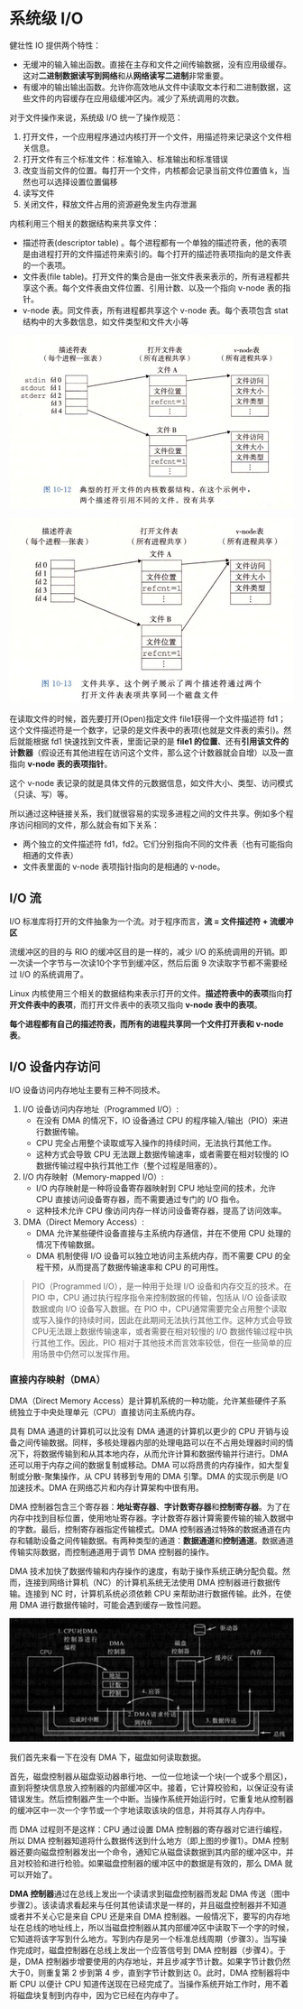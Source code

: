# 系统级 I/O

健壮性 IO 提供两个特性：

- 无缓冲的输入输出函数。直接在主存和文件之间传输数据，没有应用级缓存。这对**二进制数据读写到网络**和从**网络读写二进制**非常重要。
- 有缓冲的输出输出函数。允许你高效地从文件中读取文本行和二进制数据，这些文件的内容缓存在应用级缓冲区内。减少了系统调用的次数。

对于文件操作来说，系统级 I/O 统一了操作规范：

1. 打开文件，一个应用程序通过内核打开一个文件，用描述符来记录这个文件相关信息。
2. 打开文件有三个标准文件：标准输入、标准输出和标准错误
3. 改变当前文件的位置。每打开一个文件，内核都会记录当前文件位置值 k，当然也可以选择设置位置偏移
4. 读写文件
5. 关闭文件，释放文件占用的资源避免发生内存泄漏

内核利用三个相关的数据结构来共享文件：

- 描述符表(descriptor table) 。每个进程都有一个单独的描述符表，他的表项是由进程打开的文件描述符来索引的。每个打开的描述符表项指向的是文件表的一个表项。
- 文件表(file table)。打开文件的集合是由一张文件表来表示的，所有进程都共享这个表。每个文件表由文件位置、引用计数、以及一个指向 v-node 表的指针。
- v-node 表。同文件表，所有进程都共享这个 v-node 表。每个表项包含 stat 结构中的大多数信息，如文件类型和文件大小等

![](asserts/1605239661.png)

![](asserts/1605239715.jpg)

在读取文件的时候，首先要打开(Open)指定文件 file1获得一个文件描述符 fd1；这个文件描述符是一个数字，记录的是文件表中的表项(也就是文件表的索引)。然后就能根据 fd1 快速找到文件表，里面记录的是 **file1 的位置**、还有**引用该文件的计数器**（假设还有其他进程在访问这个文件，那么这个计数器就会自增）以及一直指向 **v-node 表的表项指针**。

这个 v-node 表记录的就是具体文件的元数据信息，如文件大小、类型、访问模式（只读、写）等。

所以通过这种链接关系，我们就很容易的实现多进程之间的文件共享。例如多个程序访问相同的文件，那么就会有如下关系：

- 两个独立的文件描述符 fd1，fd2。它们分别指向不同的文件表（也有可能指向相通的文件表）
- 文件表里面的 v-node 表项指针指向的是相通的 v-node。

## I/O 流

I/O 标准库将打开的文件抽象为一个流。对于程序而言，**流 = 文件描述符 + 流缓冲区**

流缓冲区的目的与 RIO 的缓冲区目的是一样的，减少 I/O 的系统调用的开销。即一次读一个字节与一次读10个字节到缓冲区，然后后面 9 次读取字节都不需要经过 I/O 的系统调用了。

Linux 内核使用三个相关的数据结构来表示打开的文件。**描述符表中的表项**指向**打开文件表中的表项**，而打开文件表中的表项又指向 **v-node 表中的表项**。

**每个进程都有自己的描述符表，而所有的进程共享同一个文件打开表和 v-node 表**。

## I/O 设备内存访问

I/O 设备访问内存地址主要有三种不同技术。

1. I/O 设备访问内存地址（Programmed I/O）:
   - 在没有 DMA 的情况下，IO 设备通过 CPU 的程序输入/输出（PIO）来进行数据传输。
   - CPU 完全占用整个读取或写入操作的持续时间，无法执行其他工作。
   - 这种方式会导致 CPU 无法跟上数据传输速率，或者需要在相对较慢的 IO 数据传输过程中执行其他工作（整个过程是阻塞的）。
2. I/O 内存映射（Memory-mapped I/O）:
   - I/O 内存映射是一种将设备寄存器映射到 CPU 地址空间的技术，允许 CPU 直接访问设备寄存器，而不需要通过专门的 I/O 指令。
   - 这种技术允许 CPU 像访问内存一样访问设备寄存器，提高了访问效率。
3. DMA（Direct Memory Access）:
   - DMA 允许某些硬件设备直接与主系统内存通信，并在不使用 CPU 处理的情况下传输数据。
   - DMA 机制使得 I/O 设备可以独立地访问主系统内存，而不需要 CPU 的全程干预，从而提高了数据传输速率和 CPU 的可用性。

> PIO（Programmed I/O），是一种用于处理 I/O 设备和内存交互的技术。在 PIO 中，CPU 通过执行程序指令来控制数据的传输，包括从 I/O 设备读取数据或向 I/O 设备写入数据。在 PIO 中，CPU通常需要完全占用整个读取或写入操作的持续时间，因此在此期间无法执行其他工作。这种方式会导致CPU无法跟上数据传输速率，或者需要在相对较慢的 I/O 数据传输过程中执行其他工作。因此，PIO 相对于其他技术而言效率较低，但在一些简单的应用场景中仍然可以发挥作用。

### 直接内存映射（DMA）

DMA（Direct Memory Access）是计算机系统的一种功能，允许某些硬件子系统独立于中央处理单元（CPU）直接访问主系统内存。

具有 DMA 通道的计算机可以比没有 DMA 通道的计算机以更少的 CPU 开销与设备之间传输数据。同样，多核处理器内部的处理电路可以在不占用处理器时间的情况下，将数据传输到和从其本地内存，从而允许计算和数据传输并行进行。DMA 还可以用于内存之间的数据复制或移动。DMA 可以将昂贵的内存操作，如大型复制或分散-聚集操作，从 CPU 转移到专用的 DMA 引擎。DMA 的实现示例是 I/O 加速技术。DMA 在网络芯片和内存计算架构中很有用。

DMA 控制器包含三个寄存器：**地址寄存器**、**字计数寄存器**和**控制寄存器**。为了在内存中找到目标位置，使用地址寄存器。字计数寄存器计算需要传输的输入数据中的字数。最后，控制寄存器指定传输模式。DMA 控制器通过特殊的数据通道在内存和辅助设备之间传输数据。有两种类型的通道：**数据通道**和**控制通道**。数据通道传输实际数据，而控制通道用于调节 DMA 控制器的操作。

DMA 技术加快了数据传输和内存操作的速度，有助于操作系统正确分配负载。然而，连接到网络计算机（NC）的计算机系统无法使用 DMA 控制器进行数据传输。连接到 NC 时，计算机系统必须依赖 CPU 来帮助进行数据传输。此外，在使用 DMA 进行数据传输时，可能会遇到缓存一致性问题。

![](./asserts/14.png)

我们首先来看一下在没有 DMA 下，磁盘如何读取数据。

首先，磁盘控制器从磁盘驱动器串行地、一位一位地读一个块(一个或多个扇区)，直到将整块信息放入控制器的内部缓冲区中。接着，它计算校验和，以保证没有读错误发生。然后控制器产生一个中断。当操作系统开始运行时，它重复地从控制器的缓冲区中一次一个字节或一个字地读取该块的信息，并将其存人内存中。

而 DMA 过程则不是这样：CPU 通过设置 DMA 控制器的寄存器对它进行编程，所以 DMA 控制器知道将什么数据传送到什么地方（即上图的步骤1）。DMA 控制器还要向磁盘控制器发出一个命令，通知它从磁盘读数据到其内部的缓冲区中，并且对校验和进行检验。如果磁盘控制器的缓冲区中的数据是有效的，那么 DMA 就可以开始了。

**DMA 控制器**通过在总线上发出一个读请求到磁盘控制器而发起 DMA 传送（图中步骤2）。该读请求看起来与任何其他读请求是一样的，并且磁盘控制器并不知道或者并不关心它是来自 CPU 还是来自 DMA 控制器。一般情况下，要写的内存地址在总线的地址线上，所以当磁盘控制器从其内部缓冲区中读取下一个字的时候，它知道将该字写到什么地方。写到内存是另一个标准总线周期（步骤3）。当写操作完成时，磁盘控制器在总线上发出一个应答信号到 DMA 控制器（步骤4）。于是，DMA 控制器步增要使用的内存地址，并且步减字节计数。如果字节计数仍然大于0，则重复第 2 步到第 4 步，直到字节计数到达 0。此时，DMA 控制器将中断 CPU 以便计 CPU 知道传送现在已经完成了。当操作系统开始工作时，用不着将磁盘块复制到内存中，因为它已经在内存中了。